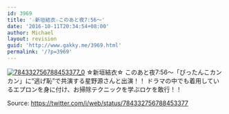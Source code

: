 ```yaml
---
id: 3969
title: '☆新垣結衣☆このあと夜7:56〜'
date: '2016-10-11T20:34:54+08:00'
author: Michael
layout: revision
guid: 'http://www.gakky.me/3969.html'
permalink: '/?p=3969'
---
```


[![784332756788453377_0](http://www.yui-aragaki.org/wp-content/uploads/2016/10/784332756788453377_0.jpg)](http://www.yui-aragaki.org/wp-content/uploads/2016/10/784332756788453377_0.jpg)
☆新垣結衣☆
このあと夜7:56〜「ぴったんこカンカン」に“逃げ恥”で共演する星野源さんと出演！！
ドラマの中でも着用しているエプロンを身に付け、お掃除テクニックを学ぶロケを敢行！！

Source: <https://twitter.com/i/web/status/784332756788453377>
